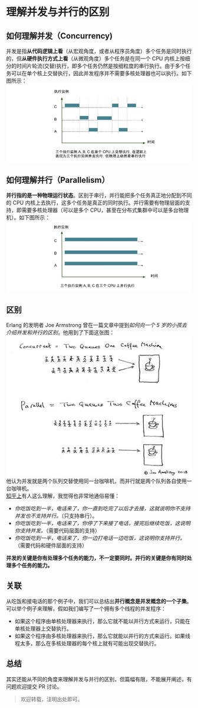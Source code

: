 # 理解并发与并行的区别 #


## 如何理解并发（Concurrency) 
并发是指**从代码逻辑上看**（从宏观角度，或者从程序员角度）多个任务是同时执行的，但**从硬件执行方式上看**（从微观角度）多个任务是在同一个 CPU 内核上按细分的时间片轮流(交替)执行，即多个任务仍然是按细粒度的串行执行。由于多个任务可以在单个核上交替执行，因此并发程序并不需要多核处理器也可以执行。如下图所示：
![](https://github.com/yongjianmeng/blog/blob/master/images/%E5%B9%B6%E5%8F%91%E4%B8%8E%E5%B9%B6%E8%A1%8C%E7%9A%84%E5%8C%BA%E5%88%AB-0.png)

## 如何理解并行（Parallelism） ##
**并行指的是一种物理运行状态**。区别于串行，并行能把多个任务真正地分配到不同的 CPU 内核上去执行，这多个任务是真正的同时执行。并行需要有物理层面的支持，即需要多核处理器（可以是多个 CPU，甚至在分布式集群中可以是多台物理机）。如下图所示：
![](https://github.com/yongjianmeng/blog/blob/master/images/%E5%B9%B6%E5%8F%91%E4%B8%8E%E5%B9%B6%E8%A1%8C%E7%9A%84%E5%8C%BA%E5%88%AB-1.png)

## 区别 ##
Erlang 的发明者 Joe Armstrong 曾在一篇文章中提到*如何向一个 5 岁的小孩去介绍并发和并行的区别*，他用到了下面这张图：
![](https://github.com/yongjianmeng/blog/blob/master/images/%E5%B9%B6%E5%8F%91%E4%B8%8E%E5%B9%B6%E8%A1%8C%E7%9A%84%E5%8C%BA%E5%88%AB-2.jpg)  
他认为并发就是两个队列交替使用同一台咖啡机，而并行就是两个队列各自使用一台咖啡机。  
[知乎上](https://www.zhihu.com/question/33515481/answer/58849148)有人这么理解，我觉得也非常地通俗易懂：  

- *你吃饭吃到一半，电话来了，你一直到吃完了以后才去接，这就说明你不支持并发也不支持并行。*（只支持串行）。
- *你吃饭吃到一半，电话来了，你停了下来接了电话，接完后继续吃饭，这说明你支持并发。*（需要代码层面的支持）
- *你吃饭吃到一半，电话来了，你一边打电话一边吃饭，这说明你支持并行。*（需要代码和硬件层面的支持）

**并发的关键是你有处理多个任务的能力，不一定要同时。并行的关键是你有同时处理多个任务的能力。**

## 关联 ##

从吃饭和接电话的那个例子中，我们可以总结出**并行概念是并发概念的一个子集**。可以举个例子来理解，假如我们编写了一个拥有多个线程的并发程序：

- 如果这个程序由单核处理器来执行，那么它就不能以并行方式来运行，只能在单核处理器上交替执行。
- 如果这个程序由多核处理器来执行，那么它就能以并行的方式来运行。如果线程太多，那么在多核处理器的每个核上就有可能出现交替执行。

## 总结 ##
其实还能从不同的角度来理解并发与并行的区别，但篇幅有限，不能展开阐述，有问题欢迎提交 PR 讨论。

> 欢迎转载，注明出处即可。